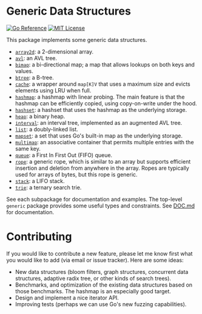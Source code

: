 # Generic Data Structures

[![Go Reference](https://pkg.go.dev/badge/github.com/fufuok/utils/generic.svg)](https://pkg.go.dev/github.com/fufuok/utils/generic)
[![MIT License](https://img.shields.io/badge/license-MIT-blue.svg)](https://github.com/fufuok/utils/generic/blob/master/LICENSE)

This package implements some generic data structures.

* [`array2d`](./array2d): a 2-dimensional array.
* [`avl`](./avl): an AVL tree.
* [`bimap`](./bimap): a bi-directional map; a map that allows lookups on both keys and values.
* [`btree`](./btree): a B-tree.
* [`cache`](./cache): a wrapper around `map[K]V` that uses a maximum size and evicts
  elements using LRU when full.
* [`hashmap`](./hashmap): a hashmap with linear probing. The main feature is that
  the hashmap can be efficiently copied, using copy-on-write under the hood.
* [`hashset`](./hashset): a hashset that uses the hashmap as the underlying storage.
* [`heap`](./heap): a binary heap.
* [`interval`](./interval): an interval tree, implemented as an augmented AVL tree.
* [`list`](./list): a doubly-linked list.
* [`mapset`](./mapset): a set that uses Go's built-in map as the underlying storage.
* [`multimap`](./multimap): an associative container that permits multiple entries with the same key.
* [`queue`](./queue): a First In First Out (FIFO) queue.
* [`rope`](./rope): a generic rope, which is similar to an array but supports efficient
  insertion and deletion from anywhere in the array. Ropes are typically used
  for arrays of bytes, but this rope is generic.
* [`stack`](./stack): a LIFO stack.
* [`trie`](./trie): a ternary search trie.

See each subpackage for documentation and examples. The top-level `generic`
package provides some useful types and constraints. See [DOC.md](DOC.md) for
documentation.

# Contributing

If you would like to contribute a new feature, please let me know first what
you would like to add (via email or issue tracker). Here are some ideas:

* New data structures (bloom filters, graph structures, concurrent data
  structures, adaptive radix tree, or other kinds of search trees).
* Benchmarks, and optimization of the existing data structures based on those
  benchmarks. The hashmap is an especially good target.
* Design and implement a nice iterator API.
* Improving tests (perhaps we can use Go's new fuzzing capabilities).
